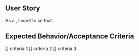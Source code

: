 ## User Story
As a <user type>, I want to <task> so that
<goal>.

## Expected Behavior/Acceptance Criteria
[] criteria 1
[] criteria 2
[] criteria 3

